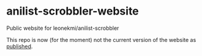 # anilist-scrobbler-website
Public website for leonekmi/anilist-scrobbler

This repo is now (for the moment) not the current version of the website as [published](https://leonekmi.twittolabel.fr/anilist-scrobble).
